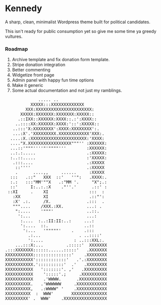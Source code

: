 Kennedy
==========

A sharp, clean, minimalist Wordpress theme built for political candidates. 

This isn't ready for public consumption yet so give me some time ya greedy vultures.

### Roadmap
1. Archive template and fix donation form template.
2. Stripe donation integration
3. Better commenting
4. Widgetize front page
5. Admin panel with happy fun time options
6. Make it generic
7. Some actual documentation and not just my ramblings.

<pre>             ..... ..                                          
          XXXXX:::XXXXXXXXXXXXX                                 
        XXX:XXXXXXXXXXXXXXXXXXXXXX:                             
      XXXXX:XXXXXXX:XXXXXXX:XXXXX::      
     .::IXX::XXXXXX:XXXX::.:':XXXX::    
    ..::::XX:XXXXXX:XXXX:'::':XXXXX::                           
   ..:::'X:XXXXXXXX':XXXX:XXXXXXXX':.                           
   ...:X'.'XXXXXXXXX.XXXXXXXXXXXX'XXX:.                         
  ....:X.:XXXXXXXXXXXXXXXXXXXXXX:'XXXX:                         
  ...."X.XXXXXXXXXXXXXXXXX"""'' :XXXXXX:                        
  ...::'"""''''"'""""'''        :XXXXXX:                        
  ..:.:.....                    .:XXXXX:                        
  :..::.....                    :'XXXXX:                        
   .:::....                     .:XXXXX                         
    ::''''                      .:XXXXX                         
    .      ....,,     ......     :XXXXX                         
  :::   .::"   XXX  ::'   ''":   .XXXX:.                        
  :.:   :::"MM'""X   .:"MM '.     "X";.:                        
  ::'     I:..:.:X    ."''.'      .::' :                        
 ::XI     .    XI                :::  :                         
   :XX         XI                .::"':                         
   :X' .:.     /X.              .:::  .                         
   """....    /XXX.:XX.         ...: .                          
    ":....    '"""'             ..::.                           
     ':...                      ...:                            
      :....  :..:II:II:..:     ...:                             
      ':....  ::.              ..::                             
       ':...   '"""""'    .    .:::                             
         .:...               . ..::::'                          
         ':....            : ..:::XXL:.                         
    ...:::X:...         .:::::'  XXXXXXX                        
.:::XXXXXXX::::::......:::::'   .XXXXXXX                        
XXXXXXXXXXX:::::::::::::::'    .XXXXXXXX                        
XXXXXXXXXXX'::::::::::::'   .'.:XXXXXXXX                        
XXXXXXXXXXX.'::::::::::'  .'   .XXXXXXXX                        
XXXXXXXXXXX   ':::::::'. ,'   .XXXXXXXXX                        
XXXXXXXXXXX    ':::::'.;     .XXXXXXXXXX                        
XXXXXXXXXXX    .'WWWW.      .XXXXXXXXXXX                        
XXXXXXXXXX.   .'WWWWWW     .XXXXXXXXXXXX                        
XXXXXXXXXX,   .:WWWW" '    .XXXXXXXXXXXX                        
XXXXXXXXXX  :  WWW'       XXXXXXXXXXXXXX                        
XXXXXXXXX' .  WWW'    .XXXXXXXXXXXXXXXXX </pre>
